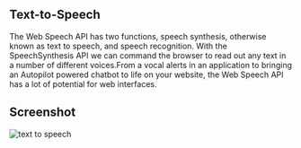 
## Text-to-Speech

The Web Speech API has two functions, speech synthesis, otherwise known as text to speech, and speech recognition. With the SpeechSynthesis API we can command the browser to read out any text in a number of different voices.From a vocal alerts in an application to bringing an Autopilot powered chatbot to life on your website, the Web Speech API has a lot of potential for web interfaces.

## Screenshot

![text to speech](https://user-images.githubusercontent.com/67471717/116699869-bab49800-a9e3-11eb-96a2-04e1b910a3ea.PNG)
